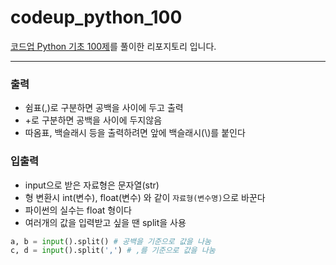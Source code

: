 # codeup_python_100
[코드업 Python 기초 100제](https://codeup.kr/problemsetsol.php?psid=33)를 풀이한 리포지토리 입니다.

---
### 출력
+ 쉼표(,)로 구분하면 공백을 사이에 두고 출력
+ +로 구분하면 공백을 사이에 두지않음
+ 따옴표, 백슬래시 등을 출력하려면 앞에 백슬래시(\\)를 붙인다

### 입출력
+ input으로 받은 자료형은 문자열(str)
+ 형 변환시 int(변수), float(변수) 와 같이 `자료형(변수명)`으로 바꾼다
+ 파이썬의 실수는 float 형이다
+ 여러개의 값을 입력받고 싶을 땐 split을 사용
```python
a, b = input().split() # 공백을 기준으로 값을 나눔
c, d = input().split(',') # ,를 기준으로 값을 나눔
```